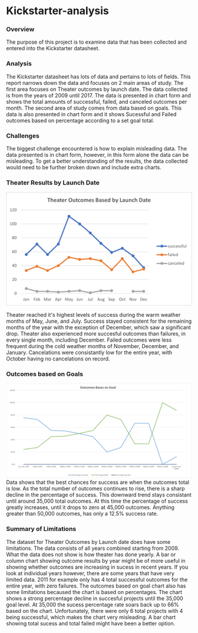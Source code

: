 # Kickstarter-analysis

### Overview
The purpose of this project is to examine data that has been collected and entered into the Kickstarter datasheet. 

### Analysis
The Kickstarter datasheet has lots of data and pertains to lots of fields. This report narrows down the data and focuses on 2 main areas of study. The first area focuses on Theater outcomes by launch date. The data collected is from the years of 2009 until 2017. The data is presented in chart form and shows the total amounts of successful, failed, and canceled outcomes per month. The second area of study comes from data based on goals. This data is also presented in chart form and it shows Sucessful and Failed outcomes based on percentage according to a set goal total. 

### Challenges
The biggest challenge encountered is how to explain misleading data. The data presented is in chart form, however, in this form alone the data can be misleading. To get a better understanding of the results, the data collected would need to be further broken down and include extra charts. 



### Theater Results by Launch Date
![This is an image](https://github.com/NickLegacy/Kickstarter-analysis/blob/main/Theater_Outcomes_vs_Launch.png)

Theater reached it's highest levels of success during the warm weather months of May, June, and July. Success stayed consistent for the remaining months of the year with the exception of December, which saw a significant drop. Theater also experienced more succesful outcomes than failures, in every single month, including December. Failed outcomes were less frequent during the cold weather months of November, December, and January. Cancelations were consistantly low for the entire year, with October having no cancelations on record. 


### Outcomes based on Goals
![This is an image](https://github.com/NickLegacy/Kickstarter-analysis/blob/main/Outcomes_vs_Goals.png)
Data shows that the best chances for success are when the outcomes total is low. As the total number of outcomes continues to rise, there is a sharp decline in the percentage of success. This downward trend stays consistant until around 35,000 total outcomes. At this time the percentage of success greatly increases, until it drops to zero at 45,000 outcomes. Anything greater than 50,000 outcomes, has only a 12.5% success rate. 

### Summary of Limitations
The dataset for Theater Outcomes by Launch date does have some limitations. The data consists of all years combined starting from 2009. What the data does not show is how theater has done yearly. A bar or column chart showing outcome results by year might be of more useful in showing whether outcomes are increasing in sucess in recent years. If you look at individual years however, there are some years that have very limited data. 2011 for example only has 4 total successful outcomes for the entire year, with zero failures. The outcomes based on goal chart also has some limitations becaused the chart is based on percentages. The chart shows a strong percentage decline in succesful projects until the 35,000 goal level. At 35,000 the sucess percentage rate soars back up to 66% based on the chart. Unfortunately, there were only 6 total projects with 4 being successful, which makes the chart very misleading. A bar chart showing total sucess and total failed might have been a better option. 

